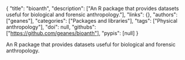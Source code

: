 {
  "title": "bioanth",
  "description": ["An R package that provides datasets useful for biological and forensic anthropology."],
  "links": {},
  "authors": ["geanes"],
  "categories": ["Packages and libraries"],
  "tags": ["Physical anthropology"],
  "doi": null,
  "githubs": ["https://github.com/geanes/bioanth"],
  "pypis": [null]
}

<!-- Generated by csv2md.R – do not edit by hand -->

An R package that provides datasets useful for biological and forensic anthropology.